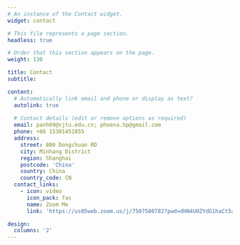 ```yaml
---
# An instance of the Contact widget.
widget: contact

# This file represents a page section.
headless: true

# Order that this section appears on the page.
weight: 130

title: Contact
subtitle:

content:
  # Automatically link email and phone or display as text?
  autolink: true
  
  # Contact details (edit or remove options as required)
  email: panh09@sjtu.edu.cn; phoena.hp@gmail.com
  phone: +86 15301451855
  address:
    street: 800 Dongchuan RD
    city: Minhang District
    region: Shanghai
    postcode: 'China'
    country: China
    country_code: CN
  contact_links:
    - icon: video
      icon_pack: fas
      name: Zoom Me
      link: 'https://us05web.zoom.us/j/7507580782?pwd=dHN4U0ZYdG1haCt5a3VvVjE5UEpoUT09'

design:
  columns: '2'
---
```

